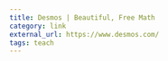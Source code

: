 ```yaml
---
title: Desmos | Beautiful, Free Math
category: link
external_url: https://www.desmos.com/
tags: teach
---
```

